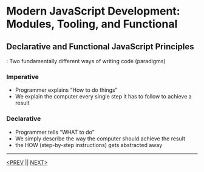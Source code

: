 # Modern JavaScript Development: Modules, Tooling, and Functional

## Declarative and Functional JavaScript Principles

: Two fundamentally different ways of writing code (paradigms)

### Imperative

-   Programmer explains “How to do things”
-   We explain the computer every single step it has to follow to achieve a result

### Declarative

-   Programmer tells “WHAT to do”
-   We simply describe the way the computer should achieve the result
-   the HOW (step-by-step instructions) gets abstracted away

---

[<PREV](./cjs221208.md) || [NEXT>](./cjs221209.md)
